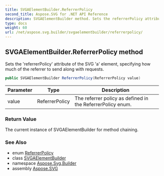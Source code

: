 ```yaml
---
title: SVGAElementBuilder.ReferrerPolicy
second_title: Aspose.SVG for .NET API Reference
description: SVGAElementBuilder method. Sets the referrerPolicy attribute of the SVG a element specifying how much of the referrer to send along with requests
type: docs
weight: 60
url: /net/aspose.svg.builder/svgaelementbuilder/referrerpolicy/
---
```

## SVGAElementBuilder.ReferrerPolicy method

Sets the 'referrerPolicy' attribute of the SVG 'a' element, specifying how much of the referrer to send along with requests.

```csharp
public SVGAElementBuilder ReferrerPolicy(ReferrerPolicy value)
```

| Parameter | Type | Description |
| --- | --- | --- |
| value | ReferrerPolicy | The referrer policy as defined in the ReferrerPolicy enum. |

### Return Value

The current instance of SVGAElementBuilder for method chaining.

### See Also

* enum [ReferrerPolicy](../../referrerpolicy/)
* class [SVGAElementBuilder](../)
* namespace [Aspose.Svg.Builder](../../../aspose.svg.builder/)
* assembly [Aspose.SVG](../../../)
